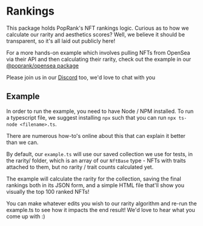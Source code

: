 # Rankings

This package holds PopRank's NFT rankings logic. Curious as to how we calculate our rarity and aesthetics scores? Well, we believe it should be transparent, so it's all laid out publicly here!

For a more hands-on example which involves pulling NFTs from OpenSea via their API and then calculating their rarity, check out the example in our [@poprank/opensea package](https://www.npmjs.com/package/@poprank/opensea)

Please join us in our [Discord](https://discord.com/invite/9R5RzdUbXb) too, we'd love to chat with you

## Example

In order to run the example, you need to have Node / NPM installed. To run a typescript file, we suggest installing `npx` such that you can run `npx ts-node <filename>.ts`.

There are numerous how-to's online about this that can explain it better than we can.

By default, our `example.ts` will use our saved collection we use for tests, in the rarity/ folder, which is an array of our `NftBase` type - NFTs with traits attached to them, but no rarity / trait counts calculated yet.

The example will calculate the rarity for the collection, saving the final rankings both in its JSON form, and a simple HTML file that'll show you visually the top 100 ranked NFTs!

You can make whatever edits you wish to our rarity algorithm and re-run the example.ts to see how it impacts the end result! We'd love to hear what you come up with :)

